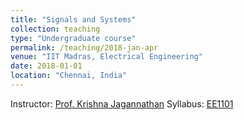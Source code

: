 ```yaml
---
title: "Signals and Systems"
collection: teaching
type: "Undergraduate course"
permalink: /teaching/2018-jan-apr
venue: "IIT Madras, Electrical Engineering"
date: 2018-01-01
location: "Chennai, India"
---
```


Instructor: [Prof. Krishna Jagannathan](http://www.ee.iitm.ac.in/~krishnaj/)
Syllabus: [EE1101](http://www.ee.iitm.ac.in/~krishnaj/TCF/EE1101_EE.pdf)
